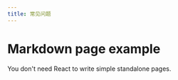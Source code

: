 ```yaml
---
title: 常见问题
---
```


# Markdown page example

You don't need React to write simple standalone pages.
